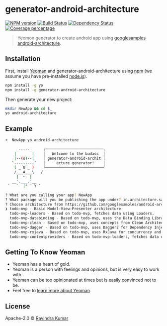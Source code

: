 # generator-android-architecture
[![NPM version][npm-image]][npm-url] [![Build Status][travis-image]][travis-url] [![Dependency Status][daviddm-image]][daviddm-url] [![Coverage percentage][coveralls-image]][coveralls-url]
> Yeomon generator to create android app using [googlesamples android-architecture](https://github.com/googlesamples/android-architecture).
  
## Installation

First, install [Yeoman](http://yeoman.io) and generator-android-architecture using [npm](https://www.npmjs.com/) (we assume you have pre-installed [node.js](https://nodejs.org/)).

```bash
npm install -g yo
npm install -g generator-android-architecture
```

Then generate your new project:

```bash
mkdir NewApp && cd $_
yo android-architecture
```

## Example
```bash
➜  NewApp yo android-architecture

     _-----_     ╭──────────────────────────╮
    |       |    │   Welcome to the badass  │
    |--(o)--|    │ generator-android-archit │
   `---------´   │     ecture generator!    │
    ( _´U`_ )    ╰──────────────────────────╯
    /___A___\   /
     |  ~  |
   __'.___.'__
 ´   `  |° ´ Y `

? What are you calling your app? NewApp
? What package will you be publishing the app under? in.architecture.sample
? Choose architecture from https://github.com/googlesamples/android-architecture? (Use arrow keys)
❯ todo-mvp - Basic Model-View-Presenter architecture.
  todo-mvp-loaders - Based on todo-mvp, fetches data using Loaders.
  todo-mvp-databinding - Based on todo-mvp, uses the Data Binding Library.
  todo-mvp-clean - Based on todo-mvp, uses concepts from Clean Architecture.
  todo-mvp-dagger - Based on todo-mvp, uses Dagger2 for Dependency Injection.
  todo-mvp-rxjava - Based on todo-mvp, uses RxJava for concurrency and data layer abstraction.
  todo-mvp-contentproviders - Based on todo-mvp-loaders, fetches data using Loaders and uses Content Providers.
```

## Getting To Know Yeoman

 * Yeoman has a heart of gold.
 * Yeoman is a person with feelings and opinions, but is very easy to work with.
 * Yeoman can be too opinionated at times but is easily convinced not to be.
 * Feel free to [learn more about Yeoman](http://yeoman.io/).

## License

Apache-2.0 © [Ravindra Kumar](https://github.com/ravidsrk/)


[npm-image]: https://badge.fury.io/js/generator-android-architecture.svg
[npm-url]: https://npmjs.org/package/generator-android-architecture
[travis-image]: https://travis-ci.org/ravidsrk/generator-android-architecture.svg?branch=master
[travis-url]: https://travis-ci.org/ravidsrk/generator-android-architecture
[daviddm-image]: https://david-dm.org/ravidsrk/generator-android-architecture.svg?theme=shields.io
[daviddm-url]: https://david-dm.org/ravidsrk/generator-android-architecture
[coveralls-image]: https://coveralls.io/repos/ravidsrk/generator-android-architecture/badge.svg
[coveralls-url]: https://coveralls.io/r/ravidsrk/generator-android-architecture
